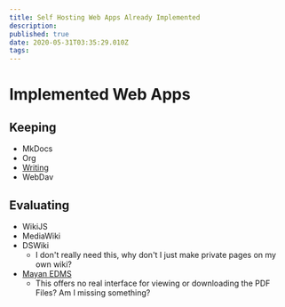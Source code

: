 ```yaml
---
title: Self Hosting Web Apps Already Implemented
description: 
published: true
date: 2020-05-31T03:35:29.010Z
tags: 
---
```


# Implemented Web Apps
## Keeping
+ MkDocs
+ Org
+ [Writing](http://ryansnotes.org/writing/)
+ WebDav
## Evaluating
+ WikiJS
+ MediaWiki
+ DSWiki
  + I don't really need this, why don't I just make private pages on my own wiki?
+ [Mayan EDMS](http://192.168.0.190:480/#/home/)
  + This offers no real interface for viewing or downloading the PDF Files? Am I missing something?
